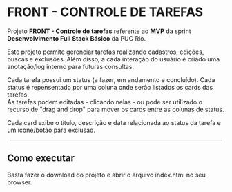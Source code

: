 # FRONT - CONTROLE DE TAREFAS

Projeto **FRONT - Controle de tarefas** referente ao **MVP** da sprint **Desenvolvimento Full Stack Básico** da PUC Rio.

Este projeto permite gerenciar tarefas realizando cadastros, edições, buscas e exclusões. Além disso, a cada interação do usuário é criado
uma anotação/log interno para futuras consultas. 

Cada tarefa possui um status (a fazer, em andamento e concluído). Cada status é repensentado por uma coluna onde serão listados os cards das tarefas.<br> 
As tarefas podem editadas - clicando nelas - ou pode ser utilizado o recurso de "drag and drop" para mover os cards entre as colunas de status.

Cada card exibe o título, descrição e data relacionada ao status da tarefa e um ícone/botão para exclusão. 

---
## Como executar

Basta fazer o download do projeto e abrir o arquivo index.html no seu browser.
